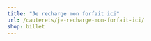```yaml
---
title: "Je recharge mon forfait ici"
url: /cauterets/je-recharge-mon-forfait-ici/
shop: billet
---
```

